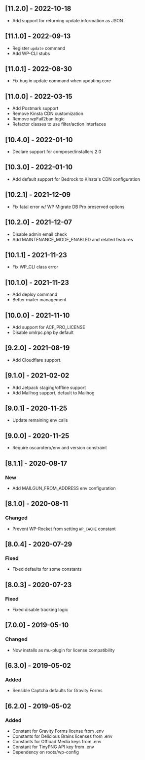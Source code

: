 ## [11.2.0] - 2022-10-18
- Add support for returning update information as JSON

## [11.1.0] - 2022-09-13
- Register `update` command
- Add WP-CLI stubs

## [11.0.1] - 2022-08-30
- Fix bug in update command when updating core

## [11.0.0] - 2022-03-15
- Add Postmark support
- Remove Kinsta CDN customization
- Remove wpFail2ban logic
- Refactor classes to use filter/action interfaces

## [10.4.0] - 2022-01-10
- Declare support for composer/installers 2.0

## [10.3.0] - 2022-01-10
- Add default support for Bedrock to Kinsta's CDN configuration

## [10.2.1] - 2021-12-09
- Fix fatal error w/ WP Migrate DB Pro preserved options

## [10.2.0] - 2021-12-07
- Disable admin email check
- Add MAINTENANCE_MODE_ENABLED and related features

## [10.1.1] - 2021-11-23
- Fix WP_CLI class error

## [10.1.0] - 2021-11-23
- Add deploy command
- Better mailer management

## [10.0.0] - 2021-11-10
- Add support for ACF_PRO_LICENSE
- Disable xmlrpc.php by default

## [9.2.0] - 2021-08-19
- Add Cloudflare support.

## [9.1.0] - 2021-02-02
- Add Jetpack staging/offline support
- Add Mailhog support, default to Mailhog

## [9.0.1] - 2020-11-25
- Update remaining env calls

## [9.0.0] - 2020-11-25
- Require oscarotero/env and version constraint

## [8.1.1] - 2020-08-17
### New
- Add MAILGUN_FROM_ADDRESS env configuration

## [8.1.0] - 2020-08-11
### Changed
- Prevent WP-Rocket from setting `WP_CACHE` constant

## [8.0.4] - 2020-07-29
### Fixed
- Fixed defaults for some constants

## [8.0.3] - 2020-07-23
### Fixed
- Fixed disable tracking logic

## [7.0.0] - 2019-05-10
### Changed
- Now installs as mu-plugin for license compatibility

## [6.3.0] - 2019-05-02
### Added
- Sensible Captcha defaults for Gravity Forms

## [6.2.0] - 2019-05-02
### Added
- Constant for Gravity Forms license from .env
- Constants for Delicious Brains licenses from .env
- Constants for Offload Media keys from .env
- Constant for TinyPNG API key from .env
- Dependency on roots/wp-config